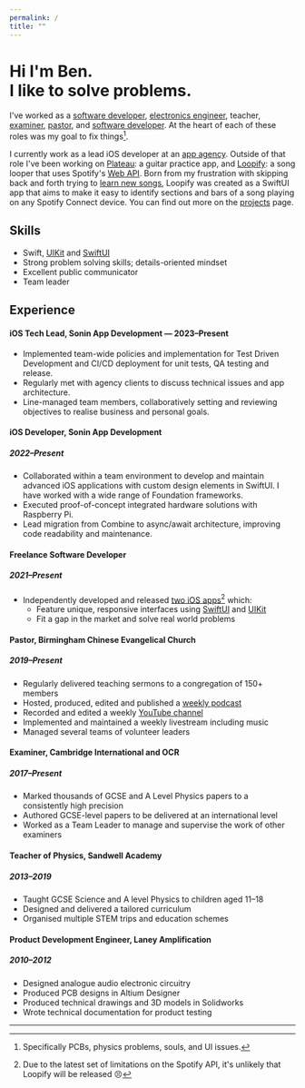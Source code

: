 ```yaml
---
permalink: /
title: ""
---
```


<h1> Hi I'm Ben.<br>
I like to solve problems.</h1>

I've worked as a [software developer](/projects/), [electronics engineer](https://laney.co.uk), teacher, [examiner](https://www.cambridgeinternational.org), [pastor](https://thebcec.org.uk), and [software developer](/projects/). At the heart of each of these roles was my goal to fix things[^1].

I currently work as a lead iOS developer at an [app agency](https://sonin.agency/). Outside of that role I've been working on [Plateau](/projects/plateau): a guitar practice app, and [Loopify](/projects/loopify/): a song looper that uses Spotify's [Web API](https://developer.spotify.com/documentation/web-api/). Born from my frustration with skipping back and forth trying to [learn new songs](https://www.instagram.com/ben.frearson/), Loopify was created as a SwiftUI app that aims to make it easy to identify sections and bars of a song playing on any Spotify Connect device. You can find out more on the [projects](/projects/) page.

## Skills
- Swift, [UIKit](/projects/streamcam/) and [SwiftUI](/projects/loopify/)
- Strong problem solving skills; details-oriented mindset
- Excellent public communicator
- Team leader

## Experience
#### iOS Tech Lead, Sonin App Development — 2023–Present
- Implemented team-wide policies and implementation for Test Driven Development and CI/CD deployment for unit tests, QA testing and release.
- Regularly met with agency clients to discuss technical issues and app architecture.
- Line-managed team members, collaboratively setting and reviewing objectives to realise business and personal goals.

#### iOS Developer, Sonin App Development
##### 2022–Present
- Collaborated within a team environment to develop and maintain advanced iOS applications with custom design elements in SwiftUI. I have worked with a wide range of Foundation frameworks.
- Executed proof-of-concept integrated hardware solutions with Raspberry Pi.
- Lead migration from Combine to async/await architecture, improving code readability and maintenance.

#### Freelance Software Developer
##### 2021–Present
- Independently developed and released [two iOS apps](/projects/)[^3] which:
    - Feature unique, responsive interfaces using [SwiftUI](/projects/loopify/) and [UIKit](/projects/streamcam)
    - Fit a gap in the market and solve real world problems

#### Pastor, Birmingham Chinese Evangelical Church
##### 2019–Present

- Regularly delivered teaching sermons to a congregation of 150+ members
- Hosted, produced, edited and published a [weekly podcast](https://thebcec.org.uk/series/a-b-side-podcast/)
- Recorded and edited a weekly [YouTube channel](https://www.youtube.com/c/TheBCEC)
- Implemented and maintained a weekly livestream including music
- Managed several teams of volunteer leaders

#### Examiner, Cambridge International and OCR
##### 2017–Present

- Marked thousands of GCSE and A Level Physics papers to a consistently high precision
- Authored GCSE-level papers to be delivered at an international level
- Worked as a Team Leader to manage and supervise the work of other examiners

#### Teacher of Physics, Sandwell Academy
##### 2013–2019

- Taught GCSE Science and A level Physics to children aged 11–18
- Designed and delivered a tailored curriculum
- Organised multiple STEM trips and education schemes

#### Product Development Engineer, Laney Amplification
##### 2010–2012

- Designed analogue audio electronic circuitry
- Produced PCB designs in Altium Designer
- Produced technical drawings and 3D models in Solidworks
- Wrote technical documentation for product testing

---

[^1]:Specifically PCBs, physics problems, souls, and UI issues.
[^2]:Not necessarily in that order.
[^3]:Due to the latest set of limitations on the Spotify API, it's unlikely that Loopify will be released 😣

[^5]:Being in the classroom, and paperwork, respectively.
